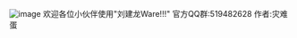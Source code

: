 ![image](https://github.com/xiao122231/Liu-JianlongWare/assets/110369785/d52c5193-9d6e-49ef-888c-55d1f520293b)
欢迎各位小伙伴使用"刘建龙Ware!!!"
官方QQ群:519482628
作者:灾难蛋
